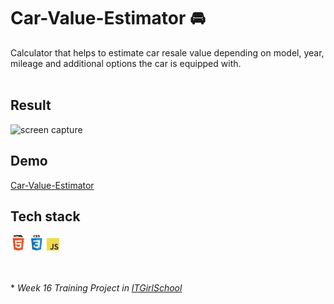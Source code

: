 # Car-Value-Estimator 🚘

Calculator that helps to estimate car resale value depending on model, year, mileage and additional options the car is equipped with.
<br><br>

## Result
<img width="50%" alt="screen capture" src="../main/assets/img/captureweb.jpeg">

## Demo
[Car-Value-Estimator]

## Tech stack

<code><img height="25" src="https://raw.githubusercontent.com/github/explore/80688e429a7d4ef2fca1e82350fe8e3517d3494d/topics/html/html.png"></code>
<code><img height="25" src="https://raw.githubusercontent.com/github/explore/80688e429a7d4ef2fca1e82350fe8e3517d3494d/topics/css/css.png"></code>
<code><img height="20" src="https://raw.githubusercontent.com/github/explore/80688e429a7d4ef2fca1e82350fe8e3517d3494d/topics/javascript/javascript.png"></code>




<br><br> 
\* _Week 16 Training Project in [ITGirlSchool]_ 
  

   [ITGirlSchool]: <https://itgirlschool.com/en>
   [Car-Value-Estimator]: <https://alenagm.github.io/Car-Value-Estimator/>
